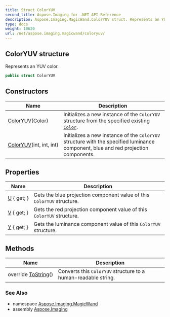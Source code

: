 ```yaml
---
title: Struct ColorYUV
second_title: Aspose.Imaging for .NET API Reference
description: Aspose.Imaging.MagicWand.ColorYUV struct. Represents an YUV color
type: docs
weight: 10620
url: /net/aspose.imaging.magicwand/coloryuv/
---
```

## ColorYUV structure

Represents an YUV color.

```csharp
public struct ColorYUV
```

## Constructors

| Name | Description |
| --- | --- |
| [ColorYUV](coloryuv/#constructor)(Color) | Initializes a new instance of the `ColorYUV` structure from the specified existing [`Color`](../../aspose.imaging/color/). |
| [ColorYUV](coloryuv/#constructor_1)(int, int, int) | Initializes a new instance of the `ColorYUV` structure with the specified luminance component, blue and red projection components. |

## Properties

| Name | Description |
| --- | --- |
| [U](../../aspose.imaging.magicwand/coloryuv/u/) { get; } | Gets the blue projection component value of this `ColorYUV` structure. |
| [V](../../aspose.imaging.magicwand/coloryuv/v/) { get; } | Gets the red projection component value of this `ColorYUV` structure. |
| [Y](../../aspose.imaging.magicwand/coloryuv/y/) { get; } | Gets the luminance component value of this `ColorYUV` structure. |

## Methods

| Name | Description |
| --- | --- |
| override [ToString](../../aspose.imaging.magicwand/coloryuv/tostring/)() | Converts this `ColorYUV` structure to a human-readable string. |

### See Also

* namespace [Aspose.Imaging.MagicWand](../../aspose.imaging.magicwand/)
* assembly [Aspose.Imaging](../../)


